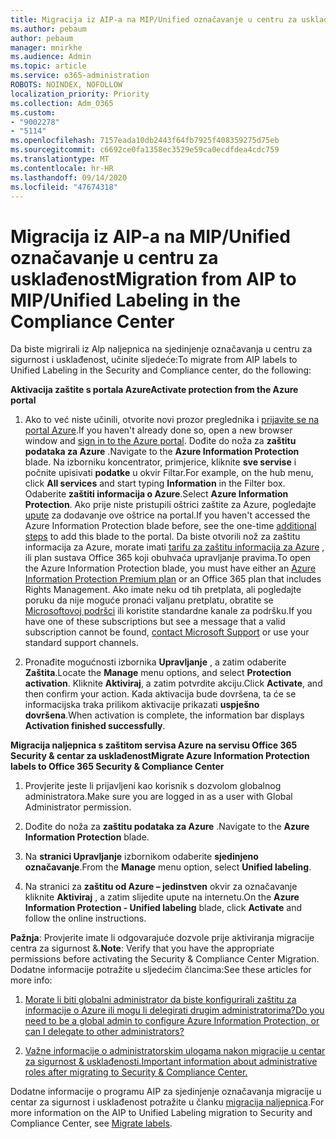 ```yaml
---
title: Migracija iz AIP-a na MIP/Unified označavanje u centru za usklađenost
ms.author: pebaum
author: pebaum
manager: mnirkhe
ms.audience: Admin
ms.topic: article
ms.service: o365-administration
ROBOTS: NOINDEX, NOFOLLOW
localization_priority: Priority
ms.collection: Adm_O365
ms.custom:
- "9002278"
- "5114"
ms.openlocfilehash: 7157eada10db2443f64fb7925f408359275d75eb
ms.sourcegitcommit: c6692ce0fa1358ec3529e59ca0ecdfdea4cdc759
ms.translationtype: MT
ms.contentlocale: hr-HR
ms.lasthandoff: 09/14/2020
ms.locfileid: "47674318"
---
```

# <a name="migration-from-aip-to-mipunified-labeling-in-the-compliance-center"></a><span data-ttu-id="6ee6e-102">Migracija iz AIP-a na MIP/Unified označavanje u centru za usklađenost</span><span class="sxs-lookup"><span data-stu-id="6ee6e-102">Migration from AIP to MIP/Unified Labeling in the Compliance Center</span></span>

<span data-ttu-id="6ee6e-103">Da biste migrirali iz Alp naljepnica na sjedinjenje označavanja u centru za sigurnost i usklađenost, učinite sljedeće:</span><span class="sxs-lookup"><span data-stu-id="6ee6e-103">To migrate from AIP labels to Unified Labeling in the Security and Compliance center, do the following:</span></span>

<span data-ttu-id="6ee6e-104">**Aktivacija zaštite s portala Azure**</span><span class="sxs-lookup"><span data-stu-id="6ee6e-104">**Activate protection from the Azure portal**</span></span>

1. <span data-ttu-id="6ee6e-105">Ako to već niste učinili, otvorite novi prozor preglednika i [prijavite se na portal Azure](https://docs.microsoft.com/azure/information-protection/deploy-use/configure-policy#signing-in-to-the-azure-portal).</span><span class="sxs-lookup"><span data-stu-id="6ee6e-105">If you haven't already done so, open a new browser window and [sign in to the Azure portal](https://docs.microsoft.com/azure/information-protection/deploy-use/configure-policy#signing-in-to-the-azure-portal).</span></span> <span data-ttu-id="6ee6e-106">Dođite do noža za **zaštitu podataka za Azure** .</span><span class="sxs-lookup"><span data-stu-id="6ee6e-106">Navigate to the **Azure Information Protection** blade.</span></span> <span data-ttu-id="6ee6e-107">Na izborniku koncentrator, primjerice, kliknite **sve servise** i počnite upisivati **podatke** u okvir Filtar.</span><span class="sxs-lookup"><span data-stu-id="6ee6e-107">For example, on the hub menu, click **All services** and start typing **Information** in the Filter box.</span></span> <span data-ttu-id="6ee6e-108">Odaberite **zaštiti informacija o Azure**.</span><span class="sxs-lookup"><span data-stu-id="6ee6e-108">Select **Azure Information Protection**.</span></span> <span data-ttu-id="6ee6e-109">Ako prije niste pristupili oštrici zaštite za Azure, pogledajte [upute](https://docs.microsoft.com/azure/information-protection/deploy-use/configure-policy#to-access-the-azure-information-protection-blade-for-the-first-time) za dodavanje ove oštrice na portal.</span><span class="sxs-lookup"><span data-stu-id="6ee6e-109">If you haven't accessed the Azure Information Protection blade before, see the one-time [additional steps](https://docs.microsoft.com/azure/information-protection/deploy-use/configure-policy#to-access-the-azure-information-protection-blade-for-the-first-time) to add this blade to the portal.</span></span> <span data-ttu-id="6ee6e-110">Da biste otvorili nož za zaštitu informacija za Azure, morate imati [tarifu za zaštitu informacija za Azure](https://www.microsoft.com/cloud-platform/azure-information-protection-pricing) , ili plan sustava Office 365 koji obuhvaća upravljanje pravima.</span><span class="sxs-lookup"><span data-stu-id="6ee6e-110">To open the Azure Information Protection blade, you must have either an [Azure Information Protection Premium plan](https://www.microsoft.com/cloud-platform/azure-information-protection-pricing) or an Office 365 plan that includes Rights Management.</span></span> <span data-ttu-id="6ee6e-111">Ako imate neku od tih pretplata, ali pogledajte poruku da nije moguće pronaći valjanu pretplatu, obratite se [Microsoftovoj podršci](https://docs.microsoft.com/azure/information-protection/get-started/information-support#to-contact-microsoft-support) ili koristite standardne kanale za podršku.</span><span class="sxs-lookup"><span data-stu-id="6ee6e-111">If you have one of these subscriptions but see a message that a valid subscription cannot be found, [contact Microsoft Support](https://docs.microsoft.com/azure/information-protection/get-started/information-support#to-contact-microsoft-support) or use your standard support channels.</span></span>

2. <span data-ttu-id="6ee6e-112">Pronađite mogućnosti izbornika **Upravljanje** , a zatim odaberite **Zaštita**.</span><span class="sxs-lookup"><span data-stu-id="6ee6e-112">Locate the **Manage** menu options, and select **Protection activation**.</span></span> <span data-ttu-id="6ee6e-113">Kliknite **Aktiviraj**, a zatim potvrdite akciju.</span><span class="sxs-lookup"><span data-stu-id="6ee6e-113">Click **Activate**, and then confirm your action.</span></span> <span data-ttu-id="6ee6e-114">Kada aktivacija bude dovršena, ta će se informacijska traka prilikom aktivacije prikazati **uspješno dovršena**.</span><span class="sxs-lookup"><span data-stu-id="6ee6e-114">When activation is complete, the information bar displays **Activation finished successfully**.</span></span>

<span data-ttu-id="6ee6e-115">**Migracija naljepnica s zaštitom servisa Azure na servisu Office 365 Security & centar za usklađenost**</span><span class="sxs-lookup"><span data-stu-id="6ee6e-115">**Migrate Azure Information Protection labels to Office 365 Security & Compliance Center**</span></span>

1. <span data-ttu-id="6ee6e-116">Provjerite jeste li prijavljeni kao korisnik s dozvolom globalnog administratora.</span><span class="sxs-lookup"><span data-stu-id="6ee6e-116">Make sure you are logged in as a user with Global Administrator permission.</span></span>

2. <span data-ttu-id="6ee6e-117">Dođite do noža za **zaštitu podataka za Azure** .</span><span class="sxs-lookup"><span data-stu-id="6ee6e-117">Navigate to the **Azure Information Protection** blade.</span></span>

3. <span data-ttu-id="6ee6e-118">Na **stranici Upravljanje** izbornikom odaberite **sjedinjeno označavanje**.</span><span class="sxs-lookup"><span data-stu-id="6ee6e-118">From the **Manage** menu option, select **Unified labeling**.</span></span>

4. <span data-ttu-id="6ee6e-119">Na stranici za **zaštitu od Azure – jedinstven** okvir za označavanje kliknite **Aktiviraj** , a zatim slijedite upute na internetu.</span><span class="sxs-lookup"><span data-stu-id="6ee6e-119">On the **Azure Information Protection - Unified labeling** blade, click **Activate** and follow the online instructions.</span></span>

<span data-ttu-id="6ee6e-120">**Pažnja**: Provjerite imate li odgovarajuće dozvole prije aktiviranja migracije centra za sigurnost &.</span><span class="sxs-lookup"><span data-stu-id="6ee6e-120">**Note**: Verify that you have the appropriate permissions before activating the Security & Compliance Center Migration.</span></span> <span data-ttu-id="6ee6e-121">Dodatne informacije potražite u sljedećim člancima:</span><span class="sxs-lookup"><span data-stu-id="6ee6e-121">See these articles for more info:</span></span>

1. [<span data-ttu-id="6ee6e-122">Morate li biti globalni administrator da biste konfigurirali zaštitu za informacije o Azure ili mogu li delegirati drugim administratorima?</span><span class="sxs-lookup"><span data-stu-id="6ee6e-122">Do you need to be a global admin to configure Azure Information Protection, or can I delegate to other administrators?</span></span>](https://docs.microsoft.com/azure/information-protection/faqs#do-you-need-to-be-a-global-admin-to-configure-azure-information-protection-or-can-i-delegate-to-other-administrators)

2. [<span data-ttu-id="6ee6e-123">Važne informacije o administratorskim ulogama nakon migracije u centar za sigurnost & usklađenosti.</span><span class="sxs-lookup"><span data-stu-id="6ee6e-123">Important information about administrative roles after migrating to Security & Compliance Center.</span></span>](https://docs.microsoft.com/azure/information-protection/configure-policy-migrate-labels#important-information-about-administrative-roles)

<span data-ttu-id="6ee6e-124">Dodatne informacije o programu AIP za sjedinjenje označavanja migracije u centar za sigurnost i usklađenost potražite u članku [migracija naljepnica](https://docs.microsoft.com/azure/information-protection/configure-policy-migrate-labels).</span><span class="sxs-lookup"><span data-stu-id="6ee6e-124">For more information on the AIP to Unified Labeling migration to Security and Compliance Center, see [Migrate labels](https://docs.microsoft.com/azure/information-protection/configure-policy-migrate-labels).</span></span>
